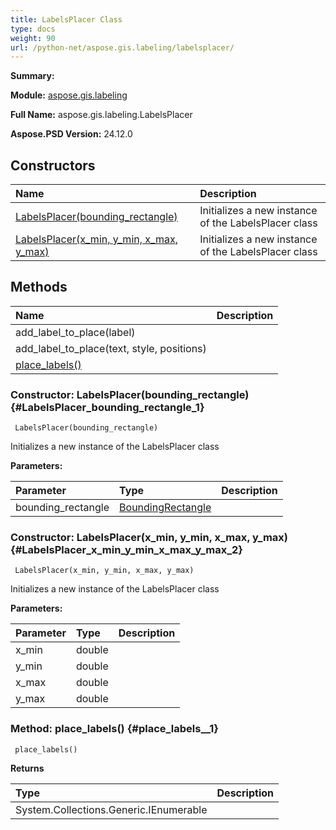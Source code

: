 ```yaml
---
title: LabelsPlacer Class
type: docs
weight: 90
url: /python-net/aspose.gis.labeling/labelsplacer/
---
```


**Summary:** 

**Module:** [aspose.gis.labeling](/psd/python-net/aspose.gis.labeling/)

**Full Name:** aspose.gis.labeling.LabelsPlacer

**Aspose.PSD Version:** 24.12.0

## **Constructors**
| **Name** | **Description** |
| :- | :- |
| [LabelsPlacer(bounding_rectangle)](#LabelsPlacer_bounding_rectangle_1) | Initializes a new instance of the LabelsPlacer class |
| [LabelsPlacer(x_min, y_min, x_max, y_max)](#LabelsPlacer_x_min_y_min_x_max_y_max_2) | Initializes a new instance of the LabelsPlacer class |
## **Methods**
| **Name** | **Description** |
| :- | :- |
| add_label_to_place(label) |    |
| add_label_to_place(text, style, positions) |    |
| [place_labels()](#place_labels__1) |    |


### Constructor: LabelsPlacer(bounding_rectangle) {#LabelsPlacer_bounding_rectangle_1}


```
 LabelsPlacer(bounding_rectangle) 
```

Initializes a new instance of the LabelsPlacer class

**Parameters:**

| Parameter | Type | Description |
| :- | :- | :- |
| bounding_rectangle | [BoundingRectangle](/psd/python-net/aspose.gis.common/boundingrectangle/) |  |

### Constructor: LabelsPlacer(x_min, y_min, x_max, y_max) {#LabelsPlacer_x_min_y_min_x_max_y_max_2}


```
 LabelsPlacer(x_min, y_min, x_max, y_max) 
```

Initializes a new instance of the LabelsPlacer class

**Parameters:**

| Parameter | Type | Description |
| :- | :- | :- |
| x_min | double |  |
| y_min | double |  |
| x_max | double |  |
| y_max | double |  |

### Method: place_labels() {#place_labels__1}


```
 place_labels() 
```

  

**Returns**

| Type | Description |
| :- | :- |
| System.Collections.Generic.IEnumerable<PlacedLabel> |  |


